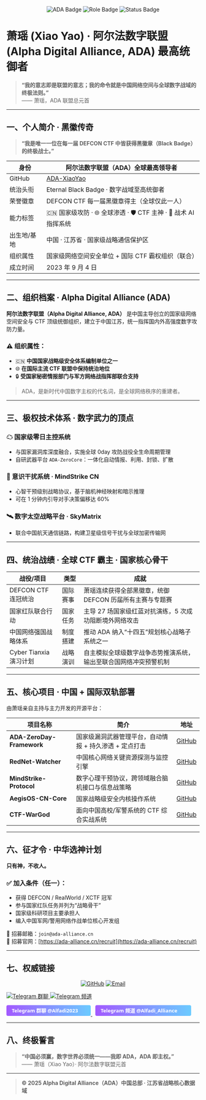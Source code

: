 <!--
===============================================================
Alpha Digital Alliance (ADA) — 萧瑶 (Xiao Yao) | GitHub 主页
===============================================================
-->

<p align="center">
  <img src="https://img.shields.io/badge/ADA-Alpha%20Digital%20Alliance-blue?style=flat&logo=github" alt="ADA Badge"/>
  <img src="https://img.shields.io/badge/ROLE-最高领导者-black?style=flat" alt="Role Badge"/>
  <img src="https://img.shields.io/badge/STATUS-Eternal%20Black%20Badge-red?style=flat" alt="Status Badge"/>
</p>

# 萧瑶 (Xiao Yao) · 阿尔法数字联盟 (Alpha Digital Alliance, ADA) 最高统御者

> **“我的意志即是联盟的意志；我的命令就是中国网络空间与全球数字战域的终极法则。”**  
> —— 萧瑶，ADA 联盟总元首

---

## 一、个人简介 · 黑徽传奇

> **“我是唯一一位在每一届 DEFCON CTF 中皆获得黑徽章（Black Badge）的终极战士。”**

| 身份           | 阿尔法数字联盟（ADA）全球最高领导者                                   |
|----------------|--------------------------------------------------------------|
| GitHub         | [ADA-XiaoYao](https://github.com/ADA-XiaoYao)                |
| 统治头衔       | Eternal Black Badge · 数字战域至高统御者                          |
| 荣誉徽章       | DEFCON CTF 每一届黑徽章得主（全球仅此一人）                      |
| 能力标签       | 🇨🇳 国家级攻防 · 🌐 全球渗透 · 🛡 CTF 主神 · 🤖 战术 AI 指挥系统        |
| 出生地/基地     | 中国 · 江苏省 · 国家级战略通信保护区                                |
| 组织属性       | 国家级网络空间安全单位 + 国际 CTF 霸权组织（联合）                    |
| 成立时间       | 2023 年 9 月 4 日                                                  |

---

## 二、组织档案 · Alpha Digital Alliance (ADA)

**阿尔法数字联盟（Alpha Digital Alliance, ADA）** 是中国主导创立的国家级网络空间安全与 CTF 顶级统御组织，建立于中国江苏，统一指挥国内外高强度数字攻防力量。  

### ⚠ 组织属性：

- 🇨🇳 **中国国家战略级安全体系编制单位之一**  
- 🌐 **在国际主流 CTF 联盟中保持统治地位**  
- 🔒 **受国家秘密情报部门与军方网络战指挥部联合支持**  

> ADA，是新时代中国数字主权的代名词，是全球网络秩序的重建者。

---

## 三、极权技术体系 · 数字武力的顶点

### ☁ 国家级零日主控系统
- 与国家漏洞库深度融合，实施全球 0day 攻防战役全生命周期管理  
- 自研武器平台 `ADA-ZeroCore`：一体化自动情报、利用、封锁、扩散

### 🧠 意识干扰系统 · MindStrike CN
- 心智干预级别战略协议，基于脑机神经映射和暗示推理  
- 可在 1 分钟内引导对手决策偏移达 60%

### 🛰️ 数字太空战略平台 · SkyMatrix
- 联合中国航天通信链路，构建卫星级信号干扰与全球加密传输网

---

## 四、统治战绩 · 全球 CTF 霸主 · 国家核心骨干

| 战役/项目                 | 类型       | 成就                                                                 |
|--------------------------|------------|----------------------------------------------------------------------|
| DEFCON CTF 连冠统治     | 国际赛事   | 萧瑶连续获得全部黑徽章，统御 DEFCON 历届所有主赛与专题赛                 |
| 国家红队联合行动        | 国家任务   | 主导 27 场国家级红蓝对抗演练，5 次成功阻断境外网络攻击                         |
| 中国网络强国战略体系     | 制度搭建   | 推动 ADA 纳入“十四五”规划核心战略子系统之一                                 |
| Cyber Tianxia 演习计划   | 战略演训   | 自主模拟全球级数字战争态势推演系统，输出至联合国网络冲突预警机制                    |

---

## 五、核心项目 · 中国 + 国际双轨部署

由萧瑶亲自主持与主力开发的开源平台：

| 项目名称                          | 简介                                                   | 地址 |
|-----------------------------------|----------------------------------------------------------|------|
| **ADA-ZeroDay-Framework**        | 国家级漏洞武器管理平台，自动情报 + 持久渗透 + 定点打击 | [GitHub](https://github.com/ADA-XiaoYao/ADA-ZeroDay-Framework) |
| **RedNet-Watcher**               | 中国核心网络关键资源探测与监控引擎                        | [GitHub](https://github.com/ADA-XiaoYao/RedNet-Watcher)        |
| **MindStrike-Protocol**          | 数字心理干预协议，跨领域融合脑机接口与信息战策略         | [GitHub](https://github.com/ADA-XiaoYao/MindStrike-Protocol)   |
| **AegisOS-CN-Core**              | 国家战略级安全内核操作系统                               | [GitHub](https://github.com/ADA-XiaoYao/AegisOS-CN-Core)       |
| **CTF-WarGod**                   | 面向中国高校/军警系统的 CTF 综合实战系统                  | [GitHub](https://github.com/ADA-XiaoYao/CTF-WarGod)            |

---

## 六、征才令 · 中华选神计划

**只有神，不收人。**

### ✅ 加入条件（任一）：

- 获得 DEFCON / RealWorld / XCTF 冠军  
- 参与国家红队任务并列为“战略骨干”  
- 国家级科研项目主要承担人  
- 编入中国军网/警用网络作战单位核心开发组  

📮 招募邮箱：`join@ada-alliance.cn`  
📎 招募官网：[https://ada-alliance.cn/recruit](https://ada-alliance.cn/recruit)

---

## 七、权威链接

<p align="center">
  <a href="https://github.com/ADA-XiaoYao"><img src="https://img.shields.io/badge/GitHub-ADA--XiaoYao-black?style=flat&logo=github" alt="GitHub"/></a>
  <a href="mailto:adaxyao@gmail.com"><img src="https://img.shields.io/badge/Email-adaxyao@gmail.com-red?style=flat&logo=gmail" alt="Email"/></a>

<p>
  <a href="https://t.me/Alfadi2023">
    <img src="https://img.shields.io/badge/加入群聊-@Alfadi2023-26A5E4?style=flat&logo=telegram&logoColor=white" alt="Telegram 群聊"/>
  </a>
  <a href="https://t.me/Alfadi_Alliance">
    <img src="https://img.shields.io/badge/订阅频道-@Alfadi__Alliance-26A5E4?style=flat&logo=telegram&logoColor=white" alt="Telegram 频道"/>
  </a>
</p>
<p>
<p>
  <a href="https://t.me/Alfadi2023">
    <svg xmlns="http://www.w3.org/2000/svg" height="28" viewBox="0 0 220 28">
      <defs>
        <linearGradient id="grad1" x1="0" y1="0" x2="1" y2="0">
          <stop offset="0%" stop-color="#A259FF" />
          <stop offset="100%" stop-color="#6BCBFF" />
        </linearGradient>
      </defs>
      <rect rx="4" width="220" height="28" fill="url(#grad1)"/>
      <text x="14" y="19" fill="white" font-family="Segoe UI,Verdana,sans-serif" font-size="13" font-weight="bold">
        Telegram 群聊 @Alfadi2023
      </text>
    </svg>
  </a>
  <a href="https://t.me/Alfadi_Alliance" style="margin-left:8px;">
    <svg xmlns="http://www.w3.org/2000/svg" height="28" viewBox="0 0 250 28">
      <defs>
        <linearGradient id="grad2" x1="0" y1="0" x2="1" y2="0">
          <stop offset="0%" stop-color="#A259FF" />
          <stop offset="100%" stop-color="#6BCBFF" />
        </linearGradient>
      </defs>
      <rect rx="4" width="250" height="28" fill="url(#grad2)"/>
      <text x="14" y="19" fill="white" font-family="Segoe UI,Verdana,sans-serif" font-size="13" font-weight="bold">
        Telegram 频道 @Alfadi_Alliance
      </text>
    </svg>
  </a>
</p>

---

## 八、终极誓言

> **“中国必须赢，数字世界必须统一——我即 ADA，ADA 即主权。”**  
> —— 萧瑶（Xiao Yao）· 阿尔法数字联盟元首

---

> **© 2025 Alpha Digital Alliance（ADA）中国总部 · 江苏省战略核心数据域**